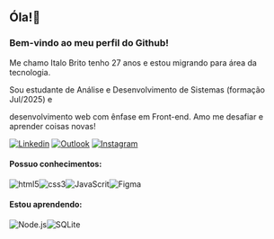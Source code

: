
## Óla!👋

### Bem-vindo ao meu perfil do Github!  

Me chamo Italo Brito tenho 27 anos e estou migrando para área da tecnologia. 

Sou estudante de Análise e Desenvolvimento de Sistemas (formação Jul/2025) e 

desenvolvimento web com ênfase em Front-end.  Amo me desafiar e aprender coisas novas!


[![Linkedin](https://img.shields.io/badge/LinkedIn-0077B5?style=for-the-badge&logo=linkedin&logoColor=white)](https://www.linkedin.com/in/italobriito/) 
[![Outlook](https://img.shields.io/badge/Microsoft_Outlook-0078D4?style=for-the-badge&logo=microsoft-outlook&logoColor=white)](mailto:italobrito.96@outlook.com) 
[![Instagram](https://img.shields.io/badge/Instagram-E4405F?style=for-the-badge&logo=instagram&logoColor=white)](https://instagram.com/italobriito) 

#### Possuo conhecimentos:

<div style="display: flex"> <br>

<img align="center" alt="html5" src="https://img.shields.io/badge/HTML5-E34F26?style=for-the-badge&logo=html5&logoColor=white "/>

<img align="center" alt="css3" src="https://img.shields.io/badge/CSS3-1572B6?style=for-the-badge&logo=css3&logoColor=white"/>

<img align="center" alt="JavaScrit" src="https://img.shields.io/badge/JavaScript-F7DF1E?style=for-the-badge&logo=javascript&logoColor=black"/>

<img align="center" alt="Figma" src="https://img.shields.io/badge/Figma-F24E1E?style=for-the-badge&logo=figma&logoColor=white"/>

</div>

#### Estou aprendendo:

<div style="display:flex"> <br>

<img align="center" alt="Node.js" src="https://img.shields.io/badge/Node.js-43853D?style=for-the-badge&logo=node.js&logoColor=white"/>

<img align="center" alt="SQLite" src="https://img.shields.io/badge/SQLite-07405E?style=for-the-badge&logo=sqlite&logoColor=white"/>


</div>
